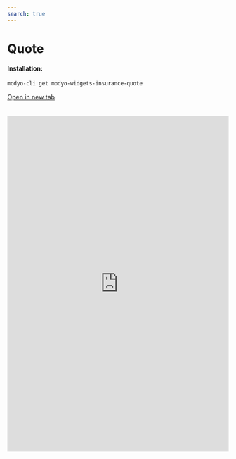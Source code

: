 ```yaml
---
search: true
---
```


# Quote <Badge text="Beta" type="warn"/> 

#### Installation:

```bash
modyo-cli get modyo-widgets-insurance-quote
```

[Open in new tab](https://widgets.modyo.com/insurance/retail/quote)

 <iframe id="widgetFrame" src="https://widgets.modyo.com/seguros/personas/cotizador" width="100%" frameBorder="0"  style="min-height:762px;overflow:auto;margin-top:20px;"/> 

| Feature | Description |
| — |
